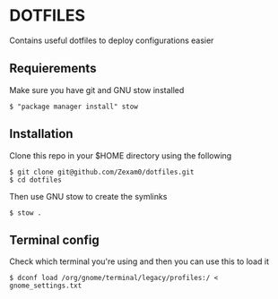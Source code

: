 # DOTFILES 

Contains useful dotfiles to deploy configurations easier

## Requierements 

Make sure you have git and GNU stow installed

```
$ "package manager install" stow
```

## Installation

Clone this repo in your $HOME directory using the following

```
$ git clone git@github.com/Zexam0/dotfiles.git
$ cd dotfiles
```

Then use GNU stow to create the symlinks 

```
$ stow .
```

## Terminal config

Check which terminal you're using and then you can use this to load it

```
$ dconf load /org/gnome/terminal/legacy/profiles:/ < gnome_settings.txt
```
